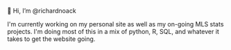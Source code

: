  👋 Hi, I’m @richardnoack
 
I'm currently working on my personal site as well as my on-going MLS stats projects. I'm doing most of this in a mix of python, R, SQL, and whatever it takes to get the website going.

